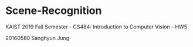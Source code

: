 # Scene-Recognition

KAIST 2019 Fall Semester - CS484: Introduction to Computer Vision - HW5

20160580 Sanghyun Jung
